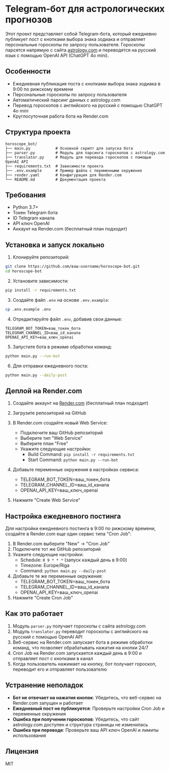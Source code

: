 # Telegram-бот для астрологических прогнозов

Этот проект представляет собой Telegram-бота, который ежедневно публикует пост с кнопками выбора знака зодиака и отправляет персональные гороскопы по запросу пользователя. Гороскопы парсятся напрямую с сайта [astrology.com](https://www.astrology.com/horoscope/daily.html) и переводятся на русский язык с помощью OpenAI API (ChatGPT 4o mini).

## Особенности

- Ежедневная публикация поста с кнопками выбора знака зодиака в 9:00 по рижскому времени
- Персональные гороскопы по запросу пользователя
- Автоматический парсинг данных с astrology.com
- Перевод гороскопов с английского на русский с помощью ChatGPT 4o mini
- Круглосуточная работа бота на Render.com

## Структура проекта

```
horoscope_bot/
├── main.py           # Основной скрипт для запуска бота
├── parser.py         # Модуль для парсинга гороскопов с astrology.com
├── translator.py     # Модуль для перевода гороскопов с помощью OpenAI API
├── requirements.txt  # Зависимости проекта
├── .env.example      # Пример файла с переменными окружения
├── render.yaml       # Конфигурация для Render.com
└── README.md         # Документация проекта
```

## Требования

- Python 3.7+
- Токен Telegram бота
- ID Telegram канала
- API ключ OpenAI
- Аккаунт на Render.com (бесплатный план подходит)

## Установка и запуск локально

1. Клонируйте репозиторий:
```bash
git clone https://github.com/ваш-username/horoscope-bot.git
cd horoscope-bot
```

2. Установите зависимости:
```bash
pip install -r requirements.txt
```

3. Создайте файл `.env` на основе `.env.example`:
```bash
cp .env.example .env
```

4. Отредактируйте файл `.env`, добавив свои данные:
```
TELEGRAM_BOT_TOKEN=ваш_токен_бота
TELEGRAM_CHANNEL_ID=ваш_id_канала
OPENAI_API_KEY=ваш_ключ_openai
```

5. Запустите бота в режиме обработки команд:
```bash
python main.py --run-bot
```

6. Для отправки ежедневного поста:
```bash
python main.py --daily-post
```

## Деплой на Render.com

1. Создайте аккаунт на [Render.com](https://render.com/) (бесплатный план подходит)

2. Загрузите репозиторий на GitHub

3. В Render.com создайте новый Web Service:
   - Подключите ваш GitHub репозиторий
   - Выберите тип "Web Service"
   - Выберите план "Free"
   - Укажите следующие настройки:
     - Build Command: `pip install -r requirements.txt`
     - Start Command: `python main.py --run-bot`

4. Добавьте переменные окружения в настройках сервиса:
   - TELEGRAM_BOT_TOKEN=ваш_токен_бота
   - TELEGRAM_CHANNEL_ID=ваш_id_канала
   - OPENAI_API_KEY=ваш_ключ_openai

5. Нажмите "Create Web Service"

## Настройка ежедневного постинга

Для настройки ежедневного постинга в 9:00 по рижскому времени, создайте в Render.com еще один сервис типа "Cron Job":

1. В Render.com выберите "New" -> "Cron Job"
2. Подключите тот же GitHub репозиторий
3. Укажите следующие настройки:
   - Schedule: `0 9 * * *` (запуск каждый день в 9:00)
   - Timezone: Europe/Riga
   - Command: `python main.py --daily-post`
4. Добавьте те же переменные окружения:
   - TELEGRAM_BOT_TOKEN=ваш_токен_бота
   - TELEGRAM_CHANNEL_ID=ваш_id_канала
   - OPENAI_API_KEY=ваш_ключ_openai
5. Нажмите "Create Cron Job"

## Как это работает

1. Модуль `parser.py` получает гороскопы с сайта astrology.com
2. Модуль `translator.py` переводит гороскопы с английского на русский с помощью OpenAI API
3. Веб-сервис на Render.com запускает бота в режиме обработки команд, что позволяет обрабатывать нажатия на кнопки 24/7
4. Cron Job на Render.com запускается каждый день в 9:00 и отправляет пост с кнопками в канал
5. Когда пользователь нажимает на кнопку, бот получает гороскоп, переводит его и отправляет пользователю

## Устранение неполадок

- **Бот не отвечает на нажатия кнопок**: Убедитесь, что веб-сервис на Render.com запущен и работает
- **Ежедневный пост не публикуется**: Проверьте настройки Cron Job и переменные окружения
- **Ошибка при получении гороскопов**: Убедитесь, что сайт astrology.com доступен и структура страницы не изменилась
- **Ошибка при переводе**: Проверьте ваш API ключ OpenAI и лимиты использования

## Лицензия

MIT
